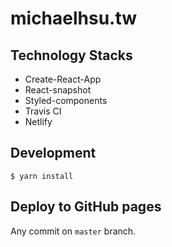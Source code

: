 # michaelhsu.tw

## Technology Stacks

-   Create-React-App
-   React-snapshot
-   Styled-components
-   Travis CI
-   Netlify

## Development

```console
$ yarn install
```

## Deploy to GitHub pages

Any commit on `master` branch.
